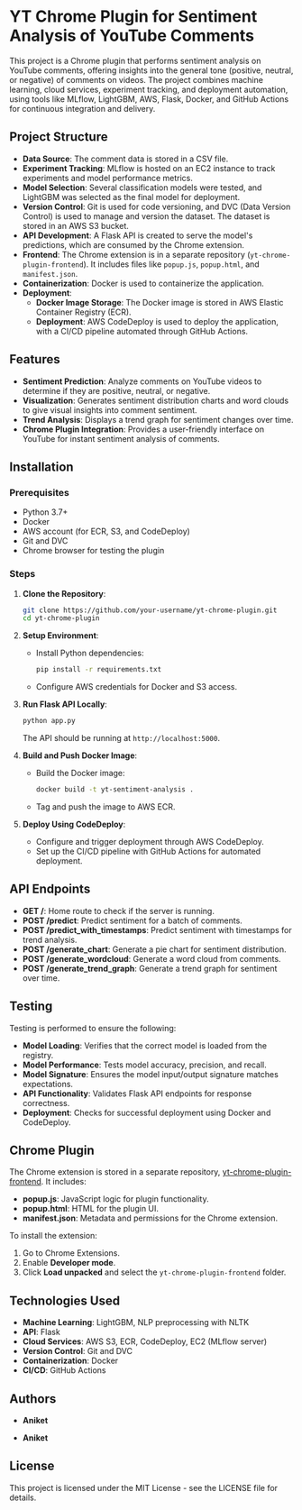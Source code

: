 # YT Chrome Plugin for Sentiment Analysis of YouTube Comments

This project is a Chrome plugin that performs sentiment analysis on YouTube comments, offering insights into the general tone (positive, neutral, or negative) of comments on videos. The project combines machine learning, cloud services, experiment tracking, and deployment automation, using tools like MLflow, LightGBM, AWS, Flask, Docker, and GitHub Actions for continuous integration and delivery.

## Project Structure

- **Data Source**: The comment data is stored in a CSV file.
- **Experiment Tracking**: MLflow is hosted on an EC2 instance to track experiments and model performance metrics.
- **Model Selection**: Several classification models were tested, and LightGBM was selected as the final model for deployment.
- **Version Control**: Git is used for code versioning, and DVC (Data Version Control) is used to manage and version the dataset. The dataset is stored in an AWS S3 bucket.
- **API Development**: A Flask API is created to serve the model's predictions, which are consumed by the Chrome extension.
- **Frontend**: The Chrome extension is in a separate repository (`yt-chrome-plugin-frontend`). It includes files like `popup.js`, `popup.html`, and `manifest.json`.
- **Containerization**: Docker is used to containerize the application.
- **Deployment**: 
  - **Docker Image Storage**: The Docker image is stored in AWS Elastic Container Registry (ECR).
  - **Deployment**: AWS CodeDeploy is used to deploy the application, with a CI/CD pipeline automated through GitHub Actions.

## Features

- **Sentiment Prediction**: Analyze comments on YouTube videos to determine if they are positive, neutral, or negative.
- **Visualization**: Generates sentiment distribution charts and word clouds to give visual insights into comment sentiment.
- **Trend Analysis**: Displays a trend graph for sentiment changes over time.
- **Chrome Plugin Integration**: Provides a user-friendly interface on YouTube for instant sentiment analysis of comments.

## Installation

### Prerequisites

- Python 3.7+
- Docker
- AWS account (for ECR, S3, and CodeDeploy)
- Git and DVC
- Chrome browser for testing the plugin

### Steps

1. **Clone the Repository**:
    ```bash
    git clone https://github.com/your-username/yt-chrome-plugin.git
    cd yt-chrome-plugin
    ```

2. **Setup Environment**:
    - Install Python dependencies:
      ```bash
      pip install -r requirements.txt
      ```
    - Configure AWS credentials for Docker and S3 access.

3. **Run Flask API Locally**:
    ```bash
    python app.py
    ```
    The API should be running at `http://localhost:5000`.

4. **Build and Push Docker Image**:
    - Build the Docker image:
      ```bash
      docker build -t yt-sentiment-analysis .
      ```
    - Tag and push the image to AWS ECR.

5. **Deploy Using CodeDeploy**:
    - Configure and trigger deployment through AWS CodeDeploy.
    - Set up the CI/CD pipeline with GitHub Actions for automated deployment.

## API Endpoints

- **GET /**: Home route to check if the server is running.
- **POST /predict**: Predict sentiment for a batch of comments.
- **POST /predict_with_timestamps**: Predict sentiment with timestamps for trend analysis.
- **POST /generate_chart**: Generate a pie chart for sentiment distribution.
- **POST /generate_wordcloud**: Generate a word cloud from comments.
- **POST /generate_trend_graph**: Generate a trend graph for sentiment over time.

## Testing

Testing is performed to ensure the following:
- **Model Loading**: Verifies that the correct model is loaded from the registry.
- **Model Performance**: Tests model accuracy, precision, and recall.
- **Model Signature**: Ensures the model input/output signature matches expectations.
- **API Functionality**: Validates Flask API endpoints for response correctness.
- **Deployment**: Checks for successful deployment using Docker and CodeDeploy.

## Chrome Plugin

The Chrome extension is stored in a separate repository, [yt-chrome-plugin-frontend](https://github.com/Ani2599/yt-chrome-plugin-frontend). It includes:
- **popup.js**: JavaScript logic for plugin functionality.
- **popup.html**: HTML for the plugin UI.
- **manifest.json**: Metadata and permissions for the Chrome extension.

To install the extension:
1. Go to Chrome Extensions.
2. Enable **Developer mode**.
3. Click **Load unpacked** and select the `yt-chrome-plugin-frontend` folder.

## Technologies Used

- **Machine Learning**: LightGBM, NLP preprocessing with NLTK
- **API**: Flask
- **Cloud Services**: AWS S3, ECR, CodeDeploy, EC2 (MLflow server)
- **Version Control**: Git and DVC
- **Containerization**: Docker
- **CI/CD**: GitHub Actions

## Authors

- **Aniket**




- **Aniket**

## License

This project is licensed under the MIT License - see the LICENSE file for details.

